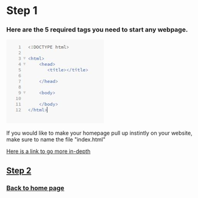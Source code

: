 # Step 1
### Here are the 5 required tags you need to start any webpage.
![](https://github.com/RyanGlascock/FinalProject/blob/master/tags1.JPG)

If you would like to make your homepage pull up instintly on your website, make sure to name the file "index.html"

[Here is a link to go more in-depth](https://www.w3schools.com/html/html_intro.asp)

## [Step 2](https://github.com/RyanGlascock/FinalProject/blob/master/Step2.md)

### [Back to home page](https://github.com/RyanGlascock/FinalProject/blob/master/README.md)
